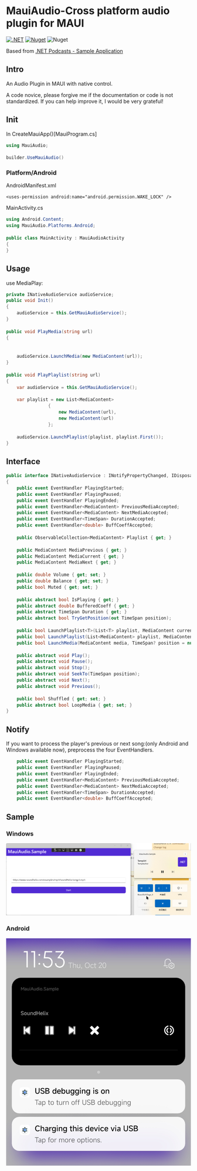 # MauiAudio-Cross platform audio plugin for MAUI

[![.NET](https://github.com/BeautifulPilgrim/MauiAudio/actions/workflows/dotnet.yml/badge.svg)](https://github.com/BeautifulPilgrim/MauiAudio/actions/workflows/dotnet.yml) [![Nuget](https://img.shields.io/nuget/v/Plugin.MauiAudio)](https://www.nuget.org/packages/Plugin.MauiAudio/) ![Nuget](https://img.shields.io/nuget/dt/Plugin.MauiAudio)

Based from [.NET Podcasts - Sample Application](https://github.com/microsoft/dotnet-podcasts#net-podcasts---sample-application)

## Intro

An Audio Plugin in MAUI with native control.

A code novice, please forgive me if the documentation or code is not standardized. If you can help improve it, I would be very grateful!

## Init

In CreateMauiApp()[MauiProgram.cs]

```c#
using MauiAudio;

builder.UseMauiAudio()
```

### Platform/Android

AndroidManifest.xml

```
<uses-permission android:name="android.permission.WAKE_LOCK" />
```

MainActivity.cs

```c#
using Android.Content;
using MauiAudio.Platforms.Android;

public class MainActivity : MauiAudioActivity
{
}
```

## Usage
use MediaPlay:

```c#
private INativeAudioService audioService;
public void Init()
{
    audioService = this.GetMauiAudioService();
}

public void PlayMedia(string url)
{


    audioService.LaunchMedia(new MediaContent(url));
}

public void PlayPlaylist(string url)
{
    var audioService = this.GetMauiAudioService();

    var playlist = new List<MediaContent>
                {
                    new MediaContent(url),
                    new MediaContent(url)
                };

    audioService.LaunchPlaylist(playlist, playlist.First());
}
```

## Interface

```c#
public interface INativeAudioService : INotifyPropertyChanged, IDisposable
{
    public event EventHandler PlayingStarted;
    public event EventHandler PlayingPaused;
    public event EventHandler PlayingEnded;
    public event EventHandler<MediaContent> PreviousMediaAccepted;
    public event EventHandler<MediaContent> NextMediaAccepted;
    public event EventHandler<TimeSpan> DurationAccepted;
    public event EventHandler<double> BuffCoeffAccepted;

    public ObservableCollection<MediaContent> Playlist { get; }

    public MediaContent MediaPrevious { get; }
    public MediaContent MediaCurrent { get; }
    public MediaContent MediaNext { get; }

    public double Volume { get; set; }
    public double Balance { get; set; }
    public bool Muted { get; set; }

    public abstract bool IsPlaying { get; }
    public abstract double BufferedCoeff { get; }
    public abstract TimeSpan Duration { get; }
    public abstract bool TryGetPosition(out TimeSpan position);

    public bool LaunchPlaylist<T>(List<T> playlist, MediaContent currentMedia, TimeSpan? position = null) where T : MediaContent;
    public bool LaunchPlaylist(List<MediaContent> playlist, MediaContent currentMedia, TimeSpan? position = null);
    public bool LaunchMedia(MediaContent media, TimeSpan? position = null);

    public abstract void Play();
    public abstract void Pause();
    public abstract void Stop();
    public abstract void SeekTo(TimeSpan position);
    public abstract void Next();
    public abstract void Previous();

    public bool Shuffled { get; set; }
    public abstract bool LoopMedia { get; set; }
}
```
## Notify

If you want to process the player's previous or next song:(only Android and Windows available now), preprocess the four EventHandlers.

```c#
    public event EventHandler PlayingStarted;
    public event EventHandler PlayingPaused;
    public event EventHandler PlayingEnded;
    public event EventHandler<MediaContent> PreviousMediaAccepted;
    public event EventHandler<MediaContent> NextMediaAccepted;
    public event EventHandler<TimeSpan> DurationAccepted;
    public event EventHandler<double> BuffCoeffAccepted;
```

## Sample

### Windows

![Snipaste_2022-10-11_21-35-57](https://github.com/BeautifulPilgrim/MauiAudio/raw/master/README.assets/Snipaste_2022-10-11_21-35-57.png)

### Android

![sample_android](https://github.com/BeautifulPilgrim/MauiAudio/raw/master/README.assets/sample_android.jpg)

